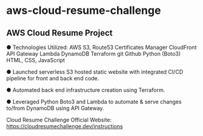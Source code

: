 # aws-cloud-resume-challenge

 ## AWS Cloud Resume Project
 
<p>●	Technologies Utilized: 
 AWS S3, Route53
 Certificates Manager
 CloudFront
 API Gateway
 Lambda
 DynamoDB
 Terraform
 git
 Github
 Python (Boto3)
 HTML, CSS, JavaScript
 
●	Launched serverless S3 hosted static website with integrated CI/CD pipeline for front and back end code.
 
●	Automated back end infrastructure creation using Terraform.
 
●	Leveraged Python Boto3 and Lambda to automate & serve changes to/from DynamoDB using API Gateway.

Cloud Resume Challenge Official Website: https://cloudresumechallenge.dev/instructions
